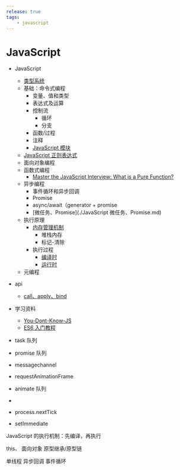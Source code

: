 ```yaml
---
release: true
tags:
	- javascript
---
```

# JavaScript

- JavaScript
  - [类型系统](./JavaScript%20类型系统.md)
  - 基础：命令式编程
    - 变量、值和类型
    - 表达式及运算
    - 控制流
      - 循环
      - 分支
    - 函数/过程
    - 注释
    - [JavaScript 模块](./JavaScript%20模块.md)
  - [JavaScript 正则表达式](./JavaScript%20正则表达式.md)
  - 面向对象编程
  - 函数式编程
    - [Master the JavaScript Interview: What is a Pure Function?](https://medium.com/javascript-scene/master-the-javascript-interview-what-is-a-pure-function-d1c076bec976#.kt48h2bfa)
  - 异步编程
    - 事件循环和异步回调
    - Promise
    - async/await（generator + promise
    - [微任务、Promise](./JavaScript 微任务、Promise.md)
  - 执行原理
    - [内存管理机制](./JavaScript%20内存管理机制.md)
      - 堆栈内存
      - 标记-清除
    - 执行过程
      - [编译时](./JavaScript%20代码执行过程（编译时）.md)
      - [运行时](./JavaScript%20代码执行过程（运行时）.md)
  - 元编程
- api
  - [call、apply、bind](https://github.com/laoergege/laoergege-blog/issues/79)
- 学习资料
  - [You-Dont-Know-JS](https://github.com/getify/You-Dont-Know-JS)
  - [ES6 入门教程](https://es6.ruanyifeng.com/)

- task 队列
- promise 队列
- messagechannel
- requestAnimationFrame 
- animate 队列
- 
- process.nextTick
- setImmediate


JavaScript 的执行机制：先编译，再执行

this、 面向对象 原型继承/原型链


单线程
异步回调
事件循环